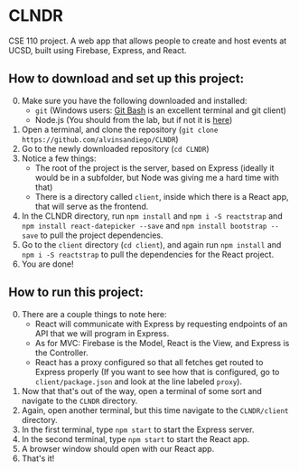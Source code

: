 # CLNDR
CSE 110 project. A web app that allows people to create and host events at UCSD, built using Firebase, Express, and React.

## How to download and set up this project:
0. Make sure you have the following downloaded and installed:
    * `git` (Windows users: [Git Bash](https://git-scm.com/download/win) is an excellent terminal and git client)
    * Node.js (You should from the lab, but if not it is [here](https://nodejs.org/en/))
0. Open a terminal, and clone the repository (`git clone https://github.com/alvinsandiego/CLNDR`)
0. Go to the newly downloaded repository (`cd CLNDR`)
0. Notice a few things:
    * The root of the project is the server, based on Express (ideally it would be in a subfolder, but Node was giving me a hard time with that)
    * There is a directory called `client`, inside which there is a React app, that will serve as the frontend.
0. In the CLNDR directory, run `npm install` and `npm i -S reactstrap` and `npm install react-datepicker --save` and `npm install bootstrap --save` to pull the project dependencies.
0. Go to the `client` directory (`cd client`), and again run `npm install` and `npm i -S reactstrap` to pull the dependencies for the React project.
0. You are done!

## How to run this project:
0. There are a couple things to note here:
   * React will communicate with Express by requesting endpoints of an API that we will program in Express.
   * As for MVC: Firebase is the Model, React is the View, and Express is the Controller.
   * React has a proxy configured so that all fetches get routed to Express properly (If you want to see how that is configured, go to `client/package.json` and look at the line labeled `proxy`).
0. Now that that's out of the way, open a terminal of some sort and navigate to the `CLNDR` directory.
0. Again, open another terminal, but this time navigate to the `CLNDR/client` directory.
0. In the first terminal, type `npm start` to start the Express server.
0. In the second terminal, type `npm start` to start the React app.
0. A browser window should open with our React app.
0. That's it!
